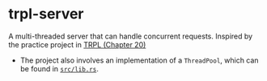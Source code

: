 # trpl-server
A multi-threaded server that can handle concurrent requests. Inspired by the practice project in [TRPL (Chapter 20)](https://doc.rust-lang.org/book/ch20-00-final-project-a-web-server.html)
* The project also involves an implementation of a `ThreadPool`, which can be found in [`src/lib.rs`](https://github.com/yuchenliang2001/trpl-server/blob/main/src/lib.rs).

